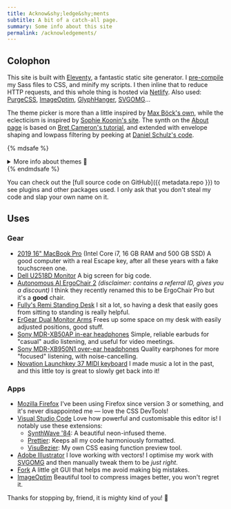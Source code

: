 ```yaml
---
title: Acknow&shy;ledge&shy;ments
subtitle: A bit of a catch-all page.
summary: Some info about this site
permalink: /acknowledgements/
---
```


## Colophon

This site is built with [Eleventy](https://www.11ty.dev/), a fantastic static site generator. I [pre-compile](/blog/eleventy-asset-pipeline-precompiled-assets/) my Sass files to CSS, and minify my scripts. I then inline that to reduce HTTP requests, and this whole thing is hosted via [Netlify](https://netlify.com/). Also used: [PurgeCSS](https://purgecss.com), [ImageOptim](https://imageoptim.com/mac), [GlyphHanger](https://github.com/zachleat/glyphhanger), [SVGOMG](https://jakearchibald.github.io/svgomg/)…

The theme picker is more than a little inspired by [Max Böck's own](https://mxb.dev), while the eclecticism is inspired by [Sophie Koonin's site](https://localghost.dev/). The synth on the [About page](/about/) is based on [Bret Cameron's tutorial](https://css-tricks.com/how-to-code-a-playable-synth-keyboard/), and extended with envelope shaping and lowpass filtering by peeking at [Daniel Schulz's code](https://iamschulz.com/building-a-synthesizer-in-javascript/).

{% mdsafe %}
<details>
    <summary class="cta | u-width100" style="--btn-justify-content:center">More info about themes 🎨</summary>
    <ul class="u-marginBlockStart-s">
        <li><strong>Dusk:</strong> A neon-infused, retrowave-inspired theme which is basically my entire personality. It uses the gorgeous <a href="https://www.readvisions.com/marvin">Marvin Visions</a> typeface.</li>
        <li><strong>Dawn:</strong> This very-off-white theme aims to be a light-mode version of Dusk.</li>
        <li><strong>Vapor:</strong> A vaporwave interpretation of a theme which was a lot of fun to make, I'll thank Sophie Koonin here again for embracing this aesthetic! <a href="https://www.dafont.com/vcr-osd-mono.font">VCR OSD Mono</a> was the obvious typeface choice.</li>
        <li><strong>Y2K:</strong> I grew up using Windows 98 and XP, so I kinda had to make this one. (I had lots of fun with the footer logo)</li>
        <li><strong>Neo-Tokyo:</strong> Retrowave is cool, but dystopian cyberpunk styles are cool too — a little Akira-flavoured! The wide-as-heck headings are set with <a href="https://fonts.google.com/specimen/Syncopate">Syncopate</a>.</li>
        <li><strong>Campfire:</strong> Opposite from the previous one, this takes heavy inspiration from the video game Firewatch and <a href="http://ollymoss.com/#/firewatch/">Olly Moss</a>'s beautiful artwork, and goes for a "national parks" vibe, with headings looking perfect in <a href="https://www.dafont.com/hagona.font">Hagona</a>, and the shape of Mount Blanc in the background, which is sometimes visible from my home town. (also, <a href="https://alistairshepherd.uk/">Alistair</a> did it better)</li>
    </ul>
</details>
{% endmdsafe %}

You can check out the [full source code on GitHub]({{ metadata.repo }}) to see plugins and other packages used. I only ask that you don't steal my code and slap your own name on it.

## Uses

### Gear

-   [2019 16" MacBook Pro](https://www.apple.com/macbook-pro-16/) (Intel Core i7, 16 GB RAM and 500 GB SSD)
    A good computer with a real Escape key, after all these years with a fake touchscreen one.
-   [Dell U2518D Monitor](https://www.amazon.com/Dell-LED-Lit-Monitor-U2518D-Compatibility/dp/B075KGLYRL?linkCode=as2&tag=ratcgala-20)
    A big screen for big code.
-   [Autonomous AI ErgoChair 2](https://www.autonomous.ai/office-chairs/ergonomic-chair/?rid=7a4b2c) _(disclaimer: contains a referral ID, gives you a discount)_
    I think they recently renamed this to be ErgoChair Pro but it's a **good** chair.
-   [Fully's Remi Standing Desk](https://www.fully.com/standing-desks/remi-standing-desk.html)
    I sit a lot, so having a desk that easily goes from sitting to standing is really helpful.
-   [ErGear Dual Monitor Arms](https://www.amazon.com/gp/product/B085Y4HW8S?linkCode=as2&tag=ratcgala-20)
    Frees up some space on my desk with easily adjusted positions, good stuff.
-   [Sony MDR-XB50AP in-ear headphones](https://www.amazon.com/Sony-MDRXB50AP-Extra-Earbud-Headset/dp/B00JRD13T8?linkCode=as2&tag=ratcgala-20)
    Simple, reliable earbuds for "casual" audio listening, and useful for video meetings.
-   [Sony MDR-XB950N1 over-ear headphones](https://www.amazon.com/Sony-Wireless-Headphones-Bluetooth-Canceling/dp/B07KKMGG6H?linkCode=as2&tag=ratcgala-20)
    Quality earphones for more "focused" listening, with noise-cancelling.
-   [Novation Launchkey 37 MIDI keyboard](https://www.amazon.com/gp/product/B086N4W81X?linkCode=as2&tag=ratcgala-20)
    I made music a lot in the past, and this little toy is great to slowly get back into it!

### Apps

-   [Mozilla Firefox](https://www.mozilla.org/en-US/firefox/new/)
    I've been using Firefox since version 3 or something, and it's never disappointed me — love the CSS DevTools!
-   [Visual Studio Code](https://code.visualstudio.com/)
    Love how powerful and customisable this editor is! I notably use these extensions:
    -   [SynthWave '84](https://marketplace.visualstudio.com/items?itemName=RobbOwen.synthwave-vscode): A beautiful neon-infused theme.
    -   [Prettier](https://marketplace.visualstudio.com/items?itemName=esbenp.prettier-vscode): Keeps all my code harmoniously formatted.
    -   [VisuBezier](https://marketplace.visualstudio.com/items?itemName=chriskirknielsen.visubezier): My own CSS easing function preview tool.
-   [Adobe Illustrator](https://www.adobe.com/products/illustrator.html)
    I love working with vectors! I optimise my work with [SVGOMG](https://jakearchibald.github.io/svgomg/) and then manually tweak them to be _just right_.
-   [Fork](https://fork.dev/)
    A little git GUI that helps me avoid making big mistakes.
-   [ImageOptim](https://imageoptim.com/mac)
    Beautiful tool to compress images better, you won't regret it.

Thanks for stopping by, friend, it is mighty kind of you! 👋